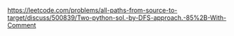 https://leetcode.com/problems/all-paths-from-source-to-target/discuss/500839/Two-python-sol.-by-DFS-approach.-85%2B-With-Comment
